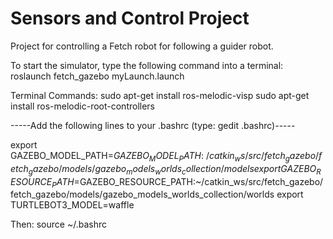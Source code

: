# Sensors and Control Project
Project for controlling a Fetch robot for following a guider robot.

To start the simulator, type the following command into a terminal: 
roslaunch fetch_gazebo myLaunch.launch 

Terminal Commands:
sudo apt-get install ros-melodic-visp
sudo apt-get install ros-melodic-root-controllers

-----Add the following lines to your .bashrc (type: gedit .bashrc)-----

export GAZEBO_MODEL_PATH=$GAZEBO_MODEL_PATH:~/catkin_ws/src/fetch_gazebo/fetch_gazebo/models/gazebo_models_worlds_collection/models
export GAZEBO_RESOURCE_PATH=$GAZEBO_RESOURCE_PATH:~/catkin_ws/src/fetch_gazebo/fetch_gazebo/models/gazebo_models_worlds_collection/worlds
export TURTLEBOT3_MODEL=waffle 

Then:
source ~/.bashrc
